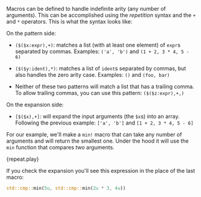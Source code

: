 Macros can be defined to handle indefinite arity (any number of arguments).
This can be accomplished using the *repetition* syntax and the `+`
and `*` operators. This is what the syntax looks like:

On the pattern side:

* `($($x:expr),+)`: matches a list (with at least one element) of `expr`s
  separated by commas. Examples: `('a', 'b')` and `(1 + 2, 3 * 4, 5 - 6)`

* `($($y:ident),*)`: matches a list of `ident`s separated by commas, but also
  handles the zero arity case. Examples: `()` and `(foo, bar)`

* Neither of these two patterns will match a list that has a trailing comma. To
  allow trailing commas, you can use this pattern: `($($z:expr),+,)`

On the expansion side:

* `[$($x),+]`: will expand the input arguments (the `$x`s) into an array.
  Following the previous example: `['a', 'b']` and `[1 + 2, 3 * 4, 5 - 6]`

For our example, we'll make a `min!` macro that can take any number of
arguments and will return the smallest one. Under the hood it will use the
`min` function that compares *two* arguments.

{repeat.play}

If you check the expansion you'll see this expression in the place of the last
macro:

``` rust
std::cmp::min(5u, std::cmp::min(2u * 3, 4u))
```
